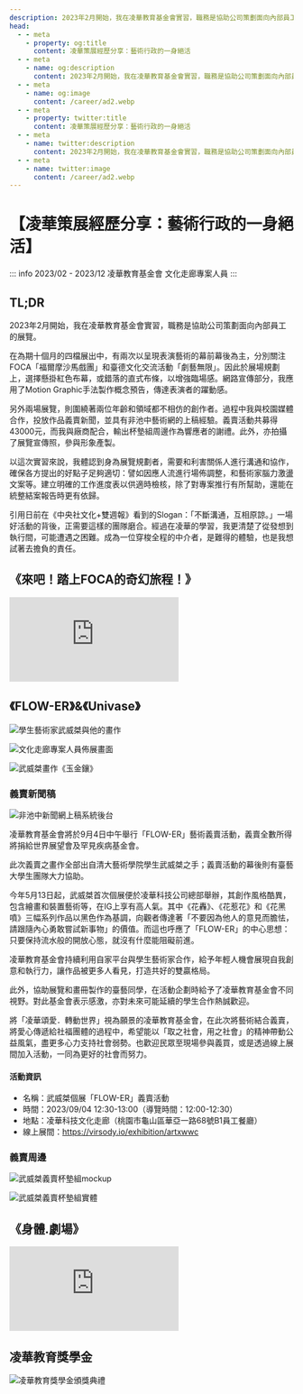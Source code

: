 ```yaml
---
description: 2023年2月開始，我在凌華教育基金會實習，職務是協助公司策劃面向內部員工的展覽
head:
  - - meta
    - property: og:title
      content: 凌華策展經歷分享：藝術行政的一身絕活
  - - meta
    - name: og:description
      content: 2023年2月開始，我在凌華教育基金會實習，職務是協助公司策劃面向內部員工的展覽
  - - meta
    - name: og:image
      content: /career/ad2.webp
  - - meta
    - property: twitter:title
      content: 凌華策展經歷分享：藝術行政的一身絕活
  - - meta
    - name: twitter:description
      content: 2023年2月開始，我在凌華教育基金會實習，職務是協助公司策劃面向內部員工的展覽
  - - meta
    - name: twitter:image
      content: /career/ad2.webp
---
```


# 【凌華策展經歷分享：藝術行政的一身絕活】

<p><Badge type="info" text="🌳 Evergreen" /></P>

::: info 2023/02 - 2023/12
凌華教育基金會 文化走廊專案人員
:::

## TL;DR

2023年2月開始，我在凌華教育基金會實習，職務是協助公司策劃面向內部員工的展覽。 

在為期十個月的四檔展出中，有兩次以呈現表演藝術的幕前幕後為主，分別關注FOCA「福爾摩沙馬戲團」和臺德文化交流活動「劇藝無限」。因此於展場規劃上，選擇懸掛紅色布幕，或錯落的直式布條，以增強臨場感。網路宣傳部分，我應用了Motion Graphic手法製作概念預告，傳達表演者的躍動感。

另外兩場展覽，則圍繞著兩位年齡和領域都不相仿的創作者。過程中我與校園媒體合作，投放作品義賣新聞，並具有非池中藝術網的上稿經驗。義賣活動共募得43000元，而我與廠商配合，輸出杯墊組周邊作為響應者的謝禮。此外，亦拍攝了展覽宣傳照，參與形象產製。

以這次實習來說，我體認到身為展覽規劃者，需要和利害關係人進行溝通和協作，確保各方提出的好點子足夠適切：譬如因應人流進行場佈調整，和藝術家腦力激盪文案等。建立明確的工作進度表以供適時檢核，除了對專案推行有所幫助，還能在統整結案報告時更有依歸。

引用日前在《中央社文化+雙週報》看到的Slogan：「不斷溝通，互相原諒。」一場好活動的背後，正需要這樣的團隊磨合。經過在凌華的學習，我更清楚了從發想到執行間，可能遭遇之困難。成為一位穿梭全程的中介者，是難得的體驗，也是我想試著去擔負的責任。

## 《來吧！踏上FOCA的奇幻旅程！》

<div class="videobox">
    <iframe frameborder="0" src="https://www.youtube.com/embed/gp00EwUqqaI" allowFullScreen>
    </iframe>
</div>

## 《FLOW-ER》&《Univase》

![學生藝術家武威桀與他的畫作](/career/ad1.webp)

![文化走廊專案人員佈展畫面](/career/ad2.webp)

![武威桀畫作《玉金鑲》](/career/ad3.webp)

### 義賣新聞稿

![非池中新聞網上稿系統後台](/career/ad4.webp)

凌華教育基金會將於9月4日中午舉行「FLOW-ER」藝術義賣活動，義賣全數所得將捐給世界展望會及罕見疾病基金會。

此次義賣之畫作全部出自清大藝術學院學生武威桀之手；義賣活動的幕後則有臺藝大學生團隊大力協助。

今年5月13日起，武威桀首次個展便於凌華科技公司總部舉辦，其創作風格酷異，包含繪畫和裝置藝術等，在IG上享有高人氣。其中《花轟》、《花惹花》和《花黑噴》三幅系列作品以黑色作為基調，向觀者傳達著「不要因為他人的意見而膽怯，請跟隨內心勇敢嘗試新事物」的價值。而這也呼應了「FLOW-ER」的中心思想：只要保持流水般的開放心態，就沒有什麼能阻礙前進。

凌華教育基金會持續利用自家平台與學生藝術家合作，給予年輕人機會展現自我創意和執行力，讓作品被更多人看見，打造共好的雙贏格局。

此外，協助展覽和畫冊製作的臺藝同學，在活動企劃時給予了凌華教育基金會不同視野。對此基金會表示感激，亦對未來可能延續的學生合作熱誠歡迎。

將「凌華頌愛．轉動世界」視為願景的凌華教育基金會，在此次將藝術結合義賣，將愛心傳遞給社福團體的過程中，希望能以「取之社會，用之社會」的精神帶動公益風氣，盡更多心力支持社會弱勢。也歡迎民眾至現場參與義買，或是透過線上展間加入活動，一同為更好的社會而努力。

#### 活動資訊

- 名稱：武威桀個展「FLOW-ER」義賣活動
- 時間：2023/09/04 12:30-13:00（導覽時間：12:00-12:30）
- 地點：凌華科技文化走廊（桃園市龜山區華亞一路68號B1員工餐廳）
- 線上展間：https://virsody.io/exhibition/artxwwc

### 義賣周邊

![武威桀義賣杯墊組mockup](/career/ad5.webp)

![武威桀義賣杯墊組實體](/career/ad6.webp)

## 《身體.劇場》

<div class="videobox">
    <iframe frameborder="0" src="https://www.youtube.com/embed/pwuMPF3Yf7s" allowFullScreen>
    </iframe>
</div>

## 凌華教育獎學金

![凌華教育獎學金頒獎典禮](/career/ad7.webp)